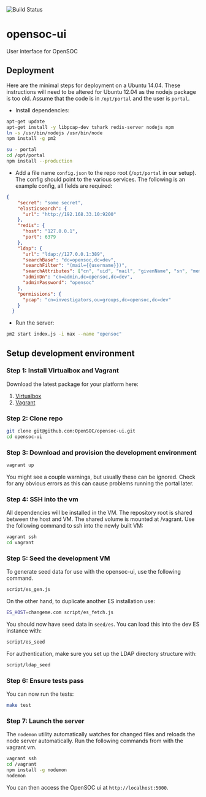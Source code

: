 ![Build Status](https://magnum.travis-ci.com/OpenSOC/opensoc-ui.svg?token=jo4ZVAV7CXvqp5459Gzo&branch=master)

opensoc-ui
==========

User interface for OpenSOC

## Deployment

 Here are the minimal steps for deployment on a Ubuntu 14.04. These instructions will need to be altered for Ubuntu 12.04 as the nodejs package is too old. Assume that the code is in ```/opt/portal``` and the user is ```portal```.

* Install dependencies:

```bash
apt-get update
apt-get install -y libpcap-dev tshark redis-server nodejs npm
ln -s /usr/bin/nodejs /usr/bin/node
npm install -g pm2

su - portal
cd /opt/portal
npm install --production
```

* Add a file name ```config.json``` to the repo root (```/opt/portal``` in our setup). The config should point to the various services. The following is an example config, all fields are required:

```json
{
    "secret": "some secret",
    "elasticsearch": {
      "url": "http://192.168.33.10:9200"
    },
    "redis": {
      "host": "127.0.0.1",
      "port": 6379
    },
    "ldap": {
      "url": "ldap://127.0.0.1:389",
      "searchBase": "dc=opensoc,dc=dev",
      "searchFilter": "(mail={{username}})",
      "searchAttributes": ["cn", "uid", "mail", "givenName", "sn", "memberOf"],
      "adminDn": "cn=admin,dc=opensoc,dc=dev",
      "adminPassword": "opensoc"
    },
    "permissions": {
      "pcap": "cn=investigators,ou=groups,dc=opensoc,dc=dev"
    }
  }
```

* Run the server:

```bash
pm2 start index.js -i max --name "opensoc"
```


## Setup development environment

### Step 1: Install Virtualbox and Vagrant

Download the latest package for your platform here:

1. [Virtualbox](https://www.virtualbox.org/wiki/Downloads)
2. [Vagrant](https://www.vagrantup.com/downloads.html)

### Step 2: Clone repo

```bash
git clone git@github.com:OpenSOC/opensoc-ui.git
cd opensoc-ui
```

### Step 3: Download and provision the development environment

```bash
vagrant up
```

You might see a couple warnings, but usually these can be ignored. Check for any obvious errors as this can cause problems running the portal later.

### Step 4: SSH into the vm
All dependencies will be installed in the VM. The repository root is shared between the host and VM. The shared volume is mounted at /vagrant. Use the following command to ssh into the newly built VM:

```bash
vagrant ssh
cd vagrant
```

###  Step 5: Seed the development VM

To generate seed data for use with the opensoc-ui, use the following command.

```bash
script/es_gen.js
```

On the other hand, to duplicate another ES installation use:

```bash
ES_HOST=changeme.com script/es_fetch.js
```

You should now have seed data in ```seed/es```. You can load this into the dev ES instance with:

```bash
script/es_seed
```

For authentication, make sure you set up the LDAP directory structure with:

```bash
script/ldap_seed
```

### Step 6: Ensure tests pass

You can now run the tests:

```bash
make test
```

### Step 7: Launch the server

The ```nodemon``` utility automatically watches for changed files and reloads the node server automatically. Run the following commands from with the vagrant vm.

```bash
vagrant ssh
cd /vagrant
npm install -g nodemon
nodemon
```

You can then access the OpenSOC ui at ```http://localhost:5000```.
